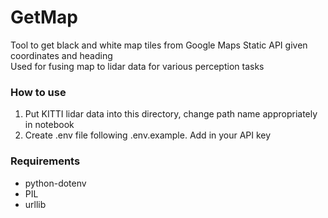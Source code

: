 # GetMap

Tool to get black and white map tiles from Google Maps Static API given coordinates and heading  
Used for fusing map to lidar data for various perception tasks

### How to use
1. Put KITTI lidar data into this directory, change path name appropriately in notebook
2. Create .env file following .env.example. Add in your API key

### Requirements
* python-dotenv
* PIL
* urllib
